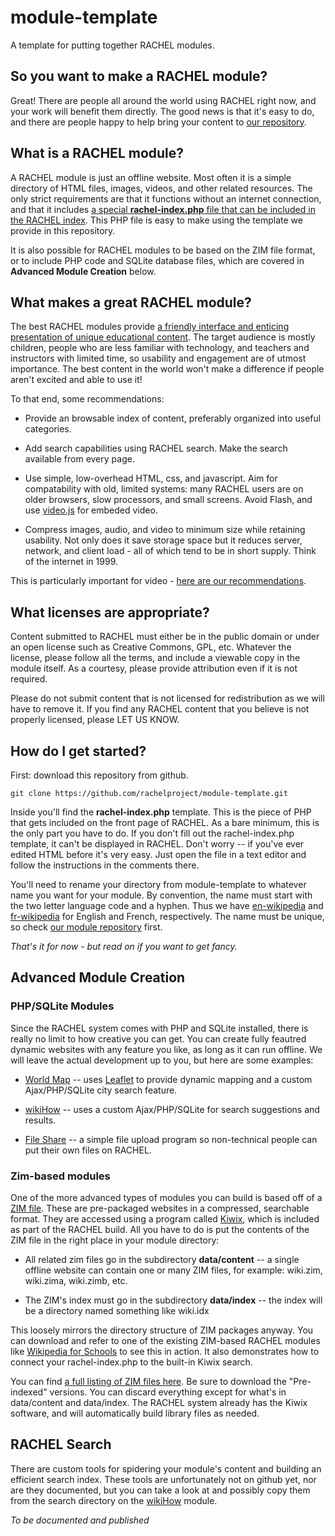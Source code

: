 # module-template

A template for putting together RACHEL modules.

## So you want to make a RACHEL module?

Great! There are people all around the world using RACHEL right now, and
your work will benefit them directly. The good news is that it's easy
to do, and there are people happy to help bring your content to
[our repository](http://dev.worldpossible.org/cgi/rachelmods.pl).

## What is a RACHEL module?

A RACHEL module is just an offline website. Most often it is a simple directory
of HTML files, images, videos, and other related resources. The only strict
requirements are that it functions without an internet connection, and that
it includes [a special **rachel-index.php** file that can be included in the
RACHEL index](http://dev.worldpossible.org/cgi/sample_wrap.php?moddir=en-ebooks).
This PHP file is easy to make using the template we provide in this repository.

It is also possible for RACHEL modules to be based on the ZIM file format,
or to include PHP code and SQLite database files, which are covered in
**Advanced Module Creation** below.

## What makes a great RACHEL module?

The best RACHEL modules provide [a friendly interface and enticing presentation
of unique educational content](http://dev.worldpossible.org/mods/en-ebooks/index.html).
The target audience is mostly children, people who are less familiar with
technology, and teachers and instructors with limited time, so usability and
engagement are of utmost importance. The best content in the world won't make a
difference if people aren't excited and able to use it!

To that end, some recommendations:

 * Provide an browsable index of content, preferably organized into
useful categories.

 * Add search capabilities using RACHEL search. Make the search available
from every page.

 * Use simple, low-overhead HTML, css, and javascript. Aim for compatability
with old, limited systems: many RACHEL users are on older browsers, slow
processors, and small screens. Avoid Flash, and use
[video.js](http://videojs.com/) for embeded video.

 * Compress images, audio, and video to minimum size while retaining
usability.  Not only does it save storage space but it reduces server, network,
and client load - all of which tend to be in short supply. Think of the
internet in 1999. 

This is particularly important for video -
[here are our recommendations](../../wiki/Video-Quality-Guide).

## What licenses are appropriate?

Content submitted to RACHEL must either be in the public domain or under an
open license such as Creative Commons, GPL, etc. Whatever the license, please
follow all the terms, and include a viewable copy in the module itself.
As a courtesy, please provide attribution even if it is not required.

Please do not submit content that is not licensed for redistribution as we will
have to remove it. If you find any RACHEL content that you believe is not
properly licensed, please LET US KNOW.

## How do I get started?

First: download this repository from github.

  `git clone https://github.com/rachelproject/module-template.git`

Inside you'll find the **rachel-index.php** template. This is the piece of PHP
that gets included on the front page of RACHEL. As a bare minimum, this is the
only part you have to do. If you don't fill out the rachel-index.php template,
it can't be displayed in RACHEL. Don't worry -- if you've ever edited HTML
before it's very easy. Just open the file in a text editor and follow the
instructions in the comments there.

You'll need to rename your directory from module-template to whatever name
you want for your module. By convention, the name must start with the two
letter language code and a hyphen. Thus we have
[en-wikipedia](http://dev.worldpossible.org/cgi/viewmod.pl?module_id=20) and
[fr-wikipedia](http://dev.worldpossible.org/cgi/viewmod.pl?module_id=77)
for English and French, respectively. The name must be unique, so check
[our module repository](http://dev.worldpossible.org/cgi/rachelmods.pl) first.

*That's it for now - but read on if you want to get fancy.*

## Advanced Module Creation

### PHP/SQLite Modules

Since the RACHEL system comes with PHP and SQLite installed, there is really
no limit to how creative you can get. You can create fully feautred dynamic
websites with any feature you like, as long as it can run offline. We will
leave the actual development up to you, but here are some examples:

* [World Map](http://dev.worldpossible.org/cgi/viewmod.pl?module_id=100) --
  uses [Leaflet](http://leafletjs.com/) to provide dynamic mapping and a
  custom Ajax/PHP/SQLite city search feature.

* [wikiHow](http://dev.worldpossible.org/cgi/viewmod.pl?module_id=102) --
  uses a custom Ajax/PHP/SQLite for search suggestions and results.

* [File Share](http://dev.worldpossible.org/cgi/viewmod.pl?module_id=60) --
  a simple file upload program so non-technical people can put their own
  files on RACHEL.  

### Zim-based modules

One of the more advanced types of modules you can build is based off
of a [ZIM file](https://en.wikipedia.org/wiki/ZIM_\(file_format\)). These
are pre-packaged websites in a compressed, searchable format. They are
accessed using a program called [Kiwix](http://wiki.kiwix.org/wiki/Software),
which is included as part of the RACHEL build. All you have to do is put
the contents of the ZIM file in the right place in your module directory:

* All related zim files go in the subdirectory **data/content**
  -- a single offline website can contain one or many ZIM files,
  for example: wiki.zim, wiki.zima, wiki.zimb, etc.

* The ZIM's index must go in the subdirectory **data/index**
  -- the index will be a directory named something like wiki.idx

This loosely mirrors the directory structure of ZIM packages anyway. You can
download and refer to one of the existing ZIM-based RACHEL modules like
[Wikipedia for Schools](http://dev.worldpossible.org/cgi/viewmod.pl?module_id=50) to see this in action. It also demonstrates how to connect your
rachel-index.php to the built-in Kiwix search.

You can find [a full listing of ZIM files here](http://wiki.kiwix.org/wiki/Content_in_all_languages). Be sure to download the "Pre-indexed" versions. You can
discard everything except for what's in data/content and data/index. The RACHEL system
already has the Kiwix software, and will automatically build library files as
needed.

## RACHEL Search

There are custom tools for spidering your module's content and building an
efficient search index. These tools are unfortunately not on github yet,
nor are they documented, but you can take a look at and possibly copy them
from the search directory on the
[wikiHow](http://dev.worldpossible.org/cgi/viewmod.pl?module_id=102) module.

*To be documented and published*
